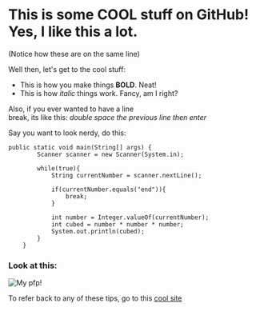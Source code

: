 # This is some COOL stuff on GitHub! Yes, I like this a lot.  
(Notice how these are on the same line)

Well then, let's get to the cool stuff:  
* This is how you make things **BOLD**. Neat!
* This is how *italic* things work. Fancy, am I right?

Also, if you ever wanted to have a line  
break, its like this: *double space the previous line then enter*

Say you want to look nerdy, do this:
```
public static void main(String[] args) {
        Scanner scanner = new Scanner(System.in);

        while(true){
            String currentNumber = scanner.nextLine();

            if(currentNumber.equals("end")){
                break;
            }

            int number = Integer.valueOf(currentNumber);
            int cubed = number * number * number;
            System.out.println(cubed);
        }
    }
```

### Look at this:  
![My pfp!](https://c0.wallpaperflare.com/preview/624/38/376/car-street-road-building.jpg)

To refer back to any of these tips, go to this [cool site][id1]

[id1]: https://commonmark.org/help/tutorial/index.html
